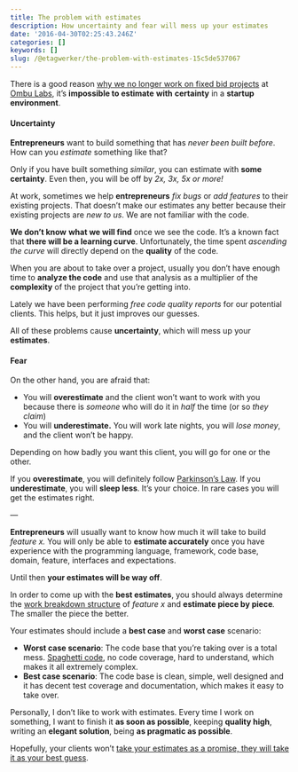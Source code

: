 ```yaml
---
title: The problem with estimates
description: How uncertainty and fear will mess up your estimates
date: '2016-04-30T02:25:43.246Z'
categories: []
keywords: []
slug: /@etagwerker/the-problem-with-estimates-15c5de537067
---
```


There is a good reason [why we no longer work on fixed bid projects](http://www.ombulabs.com/blog/software-development/time-and-material.html?utm_source=medium) at [Ombu Labs](http://www.ombulabs.com?utm_source=medium), it’s **impossible to estimate** **with** **certainty** in a **startup environment**.

#### Uncertainty

**Entrepreneurs** want to build something that has _never been built before_. How can you _estimate_ something like that?

Only if you have built something _similar_, you can estimate with **some certainty**. Even then, you will be off by _2x, 3x, 5x or more!_

At work, sometimes we help **entrepreneurs** _fix bugs_ or _add features_ to their existing projects. That doesn’t make our estimates any better because their existing projects are _new to us_. We are not familiar with the code.

**We don’t know** **what we will find** once we see the code. It’s a known fact that **there will be a learning curve**. Unfortunately, the time spent _ascending the curve_ will directly depend on the **quality** of the code.

When you are about to take over a project, usually you don’t have enough time to **analyze the code** and use that analysis as a multiplier of the **complexity** of the project that you’re getting into.

Lately we have been performing _free code quality reports_ for our potential clients. This helps, but it just improves our guesses.

All of these problems cause **uncertainty**, which will mess up your **estimates**.

#### Fear

On the other hand, you are afraid that:

*   You will **overestimate** and the client won’t want to work with you because there is _someone_ who will do it in _half_ the time (or so _they claim_)
*   You will **underestimate.** You will work late nights, you will _lose money_, and the client won’t be happy.

Depending on how badly you want this client, you will go for one or the other.

If you **overestimate**, you will definitely follow [Parkinson’s Law](https://en.wikipedia.org/wiki/Parkinson%27s_law). If you **underestimate**, you will **sleep less**. It’s your choice. In rare cases you will get the estimates right.

—

**Entrepreneurs** will usually want to know how much it will take to build _feature x._ You will only be able to **estimate accurately** once you have experience with the programming language, framework, code base, domain, feature, interfaces and expectations.

Until then **your estimates will be way off**.

In order to come up with the **best estimates**, you should always determine the [work breakdown structure](https://en.wikipedia.org/wiki/Work_breakdown_structure) of _feature x_ and **estimate piece by piece**_._ The smaller the piece the better.

Your estimates should include a **best case** and **worst case** scenario:

*   **Worst case scenario**: The code base that you’re taking over is a total mess. [Spaghetti code](https://en.wikipedia.org/wiki/Spaghetti_code), no code coverage, hard to understand, which makes it all extremely complex.
*   **Best case scenario**: The code base is clean, simple, well designed and it has decent test coverage and documentation, which makes it easy to take over.

Personally, I don’t like to work with estimates. Every time I work on something, I want to finish it **as soon as possible**, keeping **quality high**, writing an **elegant solution**, being **as pragmatic as possible**.

Hopefully, your clients won’t [take your estimates as a promise, they will take it as your best guess](https://signalvnoise.com/posts/2136-its-not-a-promise-its-a-guess).